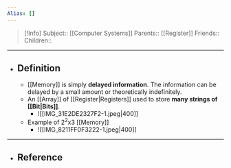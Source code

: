```yaml
---
Alias: []
---
```

> [!Info]
> Subject:: [[Computer Systems]]
> Parents:: [[Register]]
> Friends:: 
> Children:: 
---
- ## Definition
	- [[Memory]] is simply **delayed information**. The information can be delayed by a small amount or theoretically indefinitely.
	- An [[Array]] of [[Register|Registers]] used to store **many strings of [[Bit|Bits]]**.
		- ![[IMG_31E2DE2327F2-1.jpeg|400]]
	- Example of $2^2\text{x}3$ [[Memory]]
		- ![[IMG_8211FF0F3222-1.jpeg|400]]
---
- ## Reference